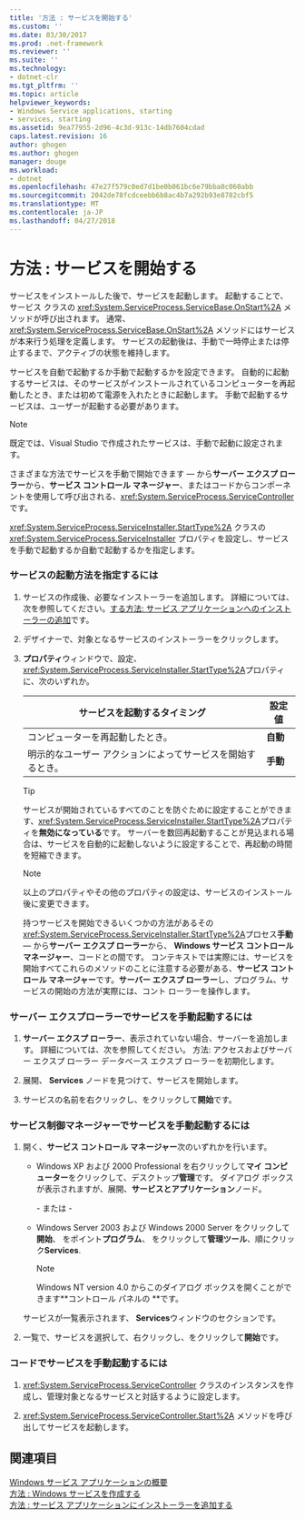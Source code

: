 ```yaml
---
title: '方法 : サービスを開始する'
ms.custom: ''
ms.date: 03/30/2017
ms.prod: .net-framework
ms.reviewer: ''
ms.suite: ''
ms.technology:
- dotnet-clr
ms.tgt_pltfrm: ''
ms.topic: article
helpviewer_keywords:
- Windows Service applications, starting
- services, starting
ms.assetid: 9ea77955-2d96-4c3d-913c-14db7604cdad
caps.latest.revision: 16
author: ghogen
ms.author: ghogen
manager: douge
ms.workload:
- dotnet
ms.openlocfilehash: 47e27f579c0ed7d1be0b061bc6e79bba0c060abb
ms.sourcegitcommit: 2042de78fcdceebb6b8ac4b7a292b93e8782cbf5
ms.translationtype: MT
ms.contentlocale: ja-JP
ms.lasthandoff: 04/27/2018
---
```

# <a name="how-to-start-services"></a>方法 : サービスを開始する
サービスをインストールした後で、サービスを起動します。 起動することで、サービス クラスの <xref:System.ServiceProcess.ServiceBase.OnStart%2A> メソッドが呼び出されます。 通常、<xref:System.ServiceProcess.ServiceBase.OnStart%2A> メソッドにはサービスが本来行う処理を定義します。 サービスの起動後は、手動で一時停止または停止するまで、アクティブの状態を維持します。  
  
 サービスを自動で起動するか手動で起動するかを設定できます。 自動的に起動するサービスは、そのサービスがインストールされているコンピューターを再起動したとき、または初めて電源を入れたときに起動します。 手動で起動するサービスは、ユーザーが起動する必要があります。  
  
> [!NOTE]
>  既定では、Visual Studio で作成されたサービスは、手動で起動に設定されます。  
  
 さまざまな方法でサービスを手動で開始できます — から**サーバー エクスプ ローラー**から、**サービス コントロール マネージャー**、またはコードからコンポーネントを使用して呼び出される、<xref:System.ServiceProcess.ServiceController>です。  
  
 <xref:System.ServiceProcess.ServiceInstaller.StartType%2A> クラスの <xref:System.ServiceProcess.ServiceInstaller> プロパティを設定し、サービスを手動で起動するか自動で起動するかを指定します。  
  
### <a name="to-specify-how-a-service-should-start"></a>サービスの起動方法を指定するには  
  
1.  サービスの作成後、必要なインストーラーを追加します。 詳細については、次を参照してください。[する方法: サービス アプリケーションへのインストーラーの追加](../../../docs/framework/windows-services/how-to-add-installers-to-your-service-application.md)です。  
  
2.  デザイナーで、対象となるサービスのインストーラーをクリックします。  
  
3.  **プロパティ**ウィンドウで、設定、<xref:System.ServiceProcess.ServiceInstaller.StartType%2A>プロパティに、次のいずれか。  
  
    |サービスを起動するタイミング|設定値|  
    |----------------------------------|--------------------|  
    |コンピューターを再起動したとき。|**自動**|  
    |明示的なユーザー アクションによってサービスを開始するとき。|**手動**|  
  
    > [!TIP]
    >  サービスが開始されているすべてのことを防ぐために設定することができます、<xref:System.ServiceProcess.ServiceInstaller.StartType%2A>プロパティを**無効になっている**です。 サーバーを数回再起動することが見込まれる場合は、サービスを自動的に起動しないように設定することで、再起動の時間を短縮できます。  
  
    > [!NOTE]
    >  以上のプロパティやその他のプロパティの設定は、サービスのインストール後に変更できます。  
  
     持つサービスを開始できるいくつかの方法があるその<xref:System.ServiceProcess.ServiceInstaller.StartType%2A>プロセス**手動**— から**サーバー エクスプ ローラー**から、 **Windows サービス コントロール マネージャー**、コードとの間です。 コンテキストでは実際には、サービスを開始すべてこれらのメソッドのことに注意する必要がある、**サービス コントロール マネージャー**です。**サーバー エクスプ ローラー**し、プログラム、サービスの開始の方法が実際には、コント ローラーを操作します。  
  
### <a name="to-manually-start-a-service-from-server-explorer"></a>サーバー エクスプローラーでサービスを手動起動するには  
  
1.  **サーバー エクスプ ローラー**、表示されていない場合、サーバーを追加します。 詳細については、次を参照してください。 方法: アクセスおよびサーバー エクスプ ローラー データベース エクスプ ローラーを初期化します。  
  
2.  展開、 **Services**  ノードを見つけて、サービスを開始します。  
  
3.  サービスの名前を右クリックし、をクリックして**開始**です。  
  
### <a name="to-manually-start-a-service-from-services-control-manager"></a>サービス制御マネージャーでサービスを手動起動するには  
  
1.  開く、**サービス コントロール マネージャー**次のいずれかを行います。  
  
    -   Windows XP および 2000 Professional を右クリックして**マイ コンピューター**をクリックして、デスクトップ**管理**です。 ダイアログ ボックスが表示されますが、展開、**サービスとアプリケーション**ノード。  
  
         \- または -  
  
    -   Windows Server 2003 および Windows 2000 Server をクリックして**開始**、 をポイント**プログラム**、 をクリックして**管理ツール**、順にクリック**Services**.  
  
        > [!NOTE]
        >  Windows NT version 4.0 からこのダイアログ ボックスを開くことができます**コントロール パネルの **です。  
  
     サービスが一覧表示されます、 **Services**ウィンドウのセクションです。  
  
2.  一覧で、サービスを選択して、右クリックし、をクリックして**開始**です。  
  
### <a name="to-manually-start-a-service-from-code"></a>コードでサービスを手動起動するには  
  
1.  <xref:System.ServiceProcess.ServiceController> クラスのインスタンスを作成し、管理対象となるサービスと対話するように設定します。  
  
2.  <xref:System.ServiceProcess.ServiceController.Start%2A> メソッドを呼び出してサービスを起動します。  
  
## <a name="see-also"></a>関連項目  
 [Windows サービス アプリケーションの概要](../../../docs/framework/windows-services/introduction-to-windows-service-applications.md)  
 [方法 : Windows サービスを作成する](../../../docs/framework/windows-services/how-to-create-windows-services.md)  
 [方法 : サービス アプリケーションにインストーラーを追加する](../../../docs/framework/windows-services/how-to-add-installers-to-your-service-application.md)
